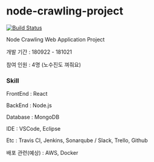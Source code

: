 # node-crawling-project 

[![Build Status](https://travis-ci.com/sehajyang/node-crawling-project.svg?branch=master)](https://travis-ci.com/sehajyang/node-crawling-project)

Node Crawling Web Application Project

개발 기간 : 180922 - 181021

참여 인원 : 4명 (노수진도 껴줘요)

### Skill

FrontEnd : React

BackEnd  : Node.js

Database : MongoDB

IDE : VSCode, Eclipse

Etc : Travis CI, Jenkins, Sonarqube / Slack, Trello, Github

배포 관련(예상) : AWS, Docker

